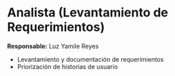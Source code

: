 # Analista (Levantamiento de Requerimientos)
**Responsable:** Luz Yamile Reyes

- Levantamiento y documentación de requerimientos
- Priorización de historias de usuario
